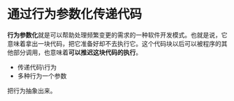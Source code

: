 # 通过行为参数化传递代码 #
  
**行为参数化**就是可以帮助处理频繁变更的需求的一种软件开发模式。也就是说，它意味着拿出一块代码，把它准备好却不去执行它。这个代码块以后可以被程序的其他部分调用，也意味着**可以推迟这块代码的执行**。    
  
* 传递代码\行为  
* 多种行为一个参数  

把行为抽象出来。